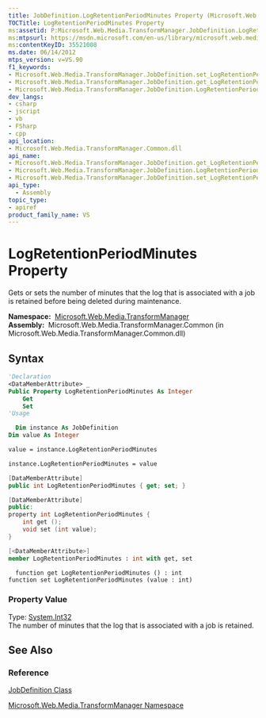```yaml
---
title: JobDefinition.LogRetentionPeriodMinutes Property (Microsoft.Web.Media.TransformManager)
TOCTitle: LogRetentionPeriodMinutes Property
ms:assetid: P:Microsoft.Web.Media.TransformManager.JobDefinition.LogRetentionPeriodMinutes
ms:mtpsurl: https://msdn.microsoft.com/en-us/library/microsoft.web.media.transformmanager.jobdefinition.logretentionperiodminutes(v=VS.90)
ms:contentKeyID: 35521008
ms.date: 06/14/2012
mtps_version: v=VS.90
f1_keywords:
- Microsoft.Web.Media.TransformManager.JobDefinition.set_LogRetentionPeriodMinutes
- Microsoft.Web.Media.TransformManager.JobDefinition.get_LogRetentionPeriodMinutes
- Microsoft.Web.Media.TransformManager.JobDefinition.LogRetentionPeriodMinutes
dev_langs:
- csharp
- jscript
- vb
- FSharp
- cpp
api_location:
- Microsoft.Web.Media.TransformManager.Common.dll
api_name:
- Microsoft.Web.Media.TransformManager.JobDefinition.get_LogRetentionPeriodMinutes
- Microsoft.Web.Media.TransformManager.JobDefinition.LogRetentionPeriodMinutes
- Microsoft.Web.Media.TransformManager.JobDefinition.set_LogRetentionPeriodMinutes
api_type:
  - Assembly
topic_type:
- apiref
product_family_name: VS
---
```


# LogRetentionPeriodMinutes Property

Gets or sets the number of minutes that the log that is associated with a job is retained before being deleted during maintenance.

**Namespace:**  [Microsoft.Web.Media.TransformManager](microsoft-web-media-transformmanager-namespace.md)  
**Assembly:**  Microsoft.Web.Media.TransformManager.Common (in Microsoft.Web.Media.TransformManager.Common.dll)

## Syntax

```vb
'Declaration
<DataMemberAttribute> _
Public Property LogRetentionPeriodMinutes As Integer
    Get
    Set
'Usage

  Dim instance As JobDefinition
Dim value As Integer

value = instance.LogRetentionPeriodMinutes

instance.LogRetentionPeriodMinutes = value
```

```csharp
[DataMemberAttribute]
public int LogRetentionPeriodMinutes { get; set; }
```

```cpp
[DataMemberAttribute]
public:
property int LogRetentionPeriodMinutes {
    int get ();
    void set (int value);
}
```

``` fsharp
[<DataMemberAttribute>]
member LogRetentionPeriodMinutes : int with get, set
```

```jscript
  function get LogRetentionPeriodMinutes () : int
function set LogRetentionPeriodMinutes (value : int)
```

### Property Value

Type: [System.Int32](https://msdn.microsoft.com/library/td2s409d)  
The number of minutes that the log that is associated with a job is retained.  

## See Also

### Reference

[JobDefinition Class](jobdefinition-class-microsoft-web-media-transformmanager.md)

[Microsoft.Web.Media.TransformManager Namespace](microsoft-web-media-transformmanager-namespace.md)

